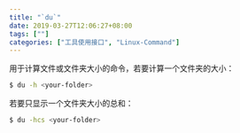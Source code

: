 ```yaml
---
title: "`du`"
date: 2019-03-27T12:06:27+08:00
tags: [""]
categories: ["工具使用接口", "Linux-Command"]
---
```



用于计算文件或文件夹大小的命令，若要计算一个文件夹的大小：

```bash
$ du -h <your-folder>
```

若要只显示一个文件夹大小的总和：

```bash
$ du -hcs <your-folder>
```



